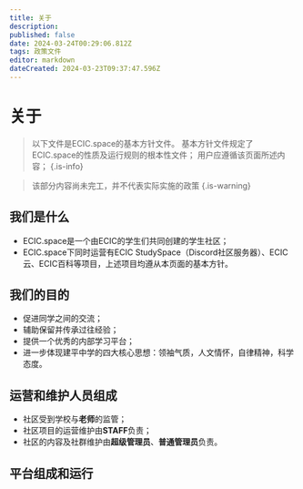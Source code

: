 ```yaml
---
title: 关于
description: 
published: false
date: 2024-03-24T00:29:06.812Z
tags: 政策文件
editor: markdown
dateCreated: 2024-03-23T09:37:47.596Z
---
```


# 关于
> 以下文件是ECIC.space的基本方针文件。
> 基本方针文件规定了ECIC.space的性质及运行规则的根本性文件；
> 用户应遵循该页面所述内容；
{.is-info}
<!-- 基于最终决定权或征询社群意见后修改。-->

> 该部分内容尚未完工，并不代表实际实施的政策
{.is-warning}


## 我们是什么
- ECIC.space是一个由ECIC的学生们共同创建的学生社区；
- ECIC.space下同时运营有ECIC StudySpace（Discord社区服务器）、ECIC云、ECIC百科等项目，上述项目均遵从本页面的基本方针。

## 我们的目的
- 促进同学之间的交流；
- 辅助保留并传承过往经验；
- 提供一个优秀的内部学习平台；
- 进一步体现建平中学的四大核心思想：领袖气质，人文情怀，自律精神，科学态度。

## 运营和维护人员组成
- 社区受到学校与**老师**的监管；
- 社区项目的运营维护由**STAFF**负责；
- 社区的内容及社群维护由**超级管理员**、**普通管理员**负责。

## 平台组成和运行
